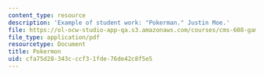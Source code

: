 ```yaml
---
content_type: resource
description: 'Example of student work: "Pokerman." Justin Moe.'
file: https://ol-ocw-studio-app-qa.s3.amazonaws.com/courses/cms-608-game-design-spring-2008/cfa75d28343cccf31fde76de42c8f5e5_moe2.pdf
file_type: application/pdf
resourcetype: Document
title: Pokermon
uid: cfa75d28-343c-ccf3-1fde-76de42c8f5e5
---
```

